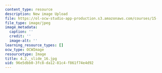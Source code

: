 ```yaml
---
content_type: resource
description: New image Upload
file: https://ol-ocw-studio-app-production.s3.amazonaws.com/courses/15-s21-nuts-and-bolts-of-business-plans-january-iap-2014/96e5dbb03fc8da1281c4f861f74e4d92_4.2._slide_16.jpg
file_type: image/jpeg
image_metadata:
  caption: ''
  credit: ''
  image-alt: ''
learning_resource_types: []
ocw_type: OCWImage
resourcetype: Image
title: 4.2._slide_16.jpg
uid: 96e5dbb0-3fc8-da12-81c4-f861f74e4d92
---
```

